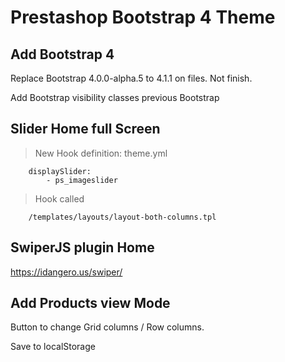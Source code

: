 # Prestashop Bootstrap 4 Theme

## Add Bootstrap 4
Replace Bootstrap 4.0.0-alpha.5 to 4.1.1 on files. Not finish.

Add Bootstrap visibility classes previous Bootstrap


## Slider Home full Screen
> New Hook definition: theme.yml
```
    displaySlider:
        - ps_imageslider
```
> Hook called
```
    /templates/layouts/layout-both-columns.tpl
```


## SwiperJS plugin Home
https://idangero.us/swiper/

## Add Products view Mode
Button to change Grid columns / Row columns.

Save to localStorage